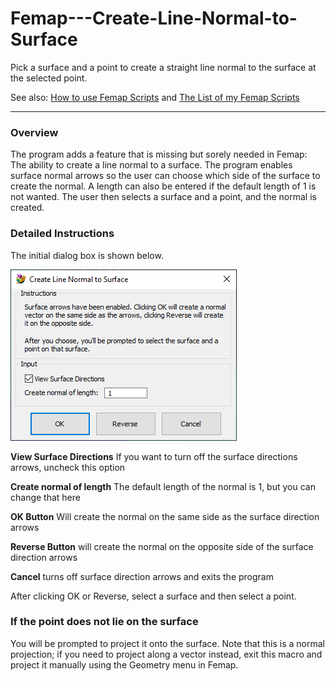 # Femap---Create-Line-Normal-to-Surface
Pick a surface and a point to create a straight line normal to the surface at the selected point.

See also: [How to use Femap Scripts](https://github.com/aaronjasso/How_to_use_Femap_Scripts) and [The List of my Femap Scripts](https://github.com/aaronjasso/My-Femap-Scripts)

---
### Overview
The program adds a feature that is missing but sorely needed in Femap: The ability to create a line normal to a surface. The program enables surface normal arrows so the user can choose which side of the surface to create the normal. A length can also be entered if the default length of 1 is not wanted. The user then selects a surface and a point, and the normal is created.

### Detailed Instructions
The initial dialog box is shown below.

![Create Surface Normal](images/dialog.png)

**View Surface Directions** If you want to turn off the surface directions arrows, uncheck this option

**Create normal of length** The default length of the normal is 1, but you can change that here

**OK Button** Will create the normal on the same side as the surface direction arrows

**Reverse Button** will create the normal on the opposite side of the surface direction arrows

**Cancel** turns off surface direction arrows and exits the program

After clicking OK or Reverse, select a surface and then select a point.

### If the point does not lie on the surface
You will be prompted to project it onto the surface. Note that this is a normal projection; if you need to project along a vector instead, exit this macro and project it manually using the Geometry menu in Femap.
